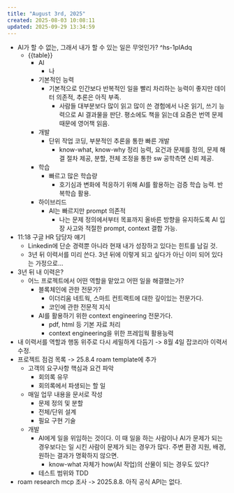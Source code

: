 ```yaml
---
title: "August 3rd, 2025"
created: 2025-08-03 10:08:11
updated: 2025-09-29 13:34:59
---
```

  * AI가 할 수 없는, 그래서 내가 할 수 있는 일은 무엇인가? ^hs-1pIAdq
    * {{table}}
        * AI
          * 나
      * 기본적인 능력
        * 기본적으로 인간보다 반복적인 일을 빨리 차리하는 능력이 좋지만 데이터 의존적, 추론은 아직 부족.
          * 사람들 대부분보다 많이 읽고 많이 쓴 경험에서 나온 읽기, 쓰기 능력으로 AI 결과물을 판단. 평소에도 책을 읽는데 요즘은 번역 문제 때문에 영어책 읽음.
      * 개발
        * 단위 작업 코딩, 부분적인 추론을 통한 빠른 개발
          * know-what, know-why 정리 능력, 요건과 문제를 정의, 문제 해결 절차 제공, 분할, 전체 조정을 통한 sw 공학측면 신뢰 제공.
      * 학습
        * 빠르고 많은 학습량
          * 호기심과 변화에 적응하기 위해 AI를 활용하는 검증 학습 능력. 반복학습 활용.
      * 하이브리드
        * AI는 빠르지만 prompt 의존적
          * 나는 문제 정의에서부터 목표까지 올바른 방향을 유지하도록 AI 입장 사고와 적절한 prompt, context 결합 가능.
  * 11:18 구글 HR 담당자 얘기
    * Linkedin에 단순 경력뿐 아니라 현재 내가 성장하고 있다는 힌트를 남길 것.
    * 3년 뒤 이력서를 미리 쓴다. 3년 뒤에 이렇게 되고 싶다가 아닌 이미 되어 있다는 가정으로... 
  * 3년 뒤 내 이력은?
    * 어느 프로젝트에서 어떤 역할을 맡았고 어떤 일을 해결했는가?
      * 블록체인에 관한 전문가?
        * 이더리움 네트웍, 스마트 컨트랙트에 대한 깊이있는 전문가다.
        * 코인에 관한 전문적 지식 
      * AI를 활용하기 위한 context engineering 전문가다.
        * pdf, html 등 기본 자료 처리
        * context engineering을 위한 프레임웍 활용능력
  * 내 이력서를 역할과 행동 위주로 다시 세밀하게 다듬기 -> 8월 4일 잡코리아 이력서 수정.
  * 프로젝트 점검 목록 -> 25.8.4 roam template에 추가
    * 고객의 요구사항 핵심과 요건 파악
      * 회의록 유무
      * 회의록에서 파생되는 할 일
    * 매일 업무 내용을 문서로 작성
      * 문제 정의 및 분할
      * 전체/단위 설계
      * 필요 구현 기술
    * 개발
      * AI에게 일을 위임하는 것이다. 이 때 일을 하는 사람이나 AI가 문제가 되는 경우보다는 일 시킨 사람이 문제가 되는 경우가 많다. 주변 환경 지원, 배경, 원하는 결과가 명확하지 않으면.
        * know-what 자체가 how(AI 작업)의 산물이 되는 경우도 있다?
      * 테스트 범위와 TDD
  * roam research mcp 조사 -> 2025.8.8. 아직 공식 API는 없다.